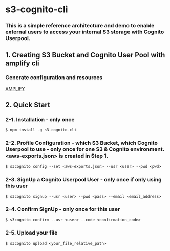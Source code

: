 # s3-cognito-cli

### This is a simple reference architecture and demo to enable external users to access your internal S3 storage with Cognito Userpool. 

## 1. Creating S3 Bucket and Cognito User Pool with amplify cli
### Generate configuration and resources
[AMPLIFY](/AMPLIFY.MD)

## 2. Quick Start
### 2-1. Installation - only once
```
$ npm install -g s3-cognito-cli
```

### 2-2. Profile Configuration - which S3 Bucket, which Cognito Userpool to use - only once for one S3 & Cognito environment. <aws-exports.json> is created in Step 1.
```
$ s3cognito config --set <aws-exports.json> --usr <user> --pwd <pwd>
```

### 2-3. SignUp a Cognito Userpool User - only once if only using this user
```
$ s3cognito signup --usr <user> --pwd <pass> --email <email_address>
```

### 2-4. Confirm SignUp - only once for this user
```
$ s3cognito confirm --usr <user> --code <confirmation_code>
```

### 2-5. Upload your file
```
$ s3cognito upload <your_file_relative_path>
```
